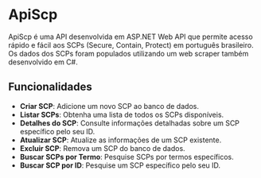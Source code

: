 # ApiScp

ApiScp é uma API desenvolvida em ASP.NET Web API que permite acesso rápido e fácil aos SCPs (Secure, Contain, Protect) em português brasileiro. Os dados dos SCPs foram populados utilizando um web scraper também desenvolvido em C#.

## Funcionalidades

- **Criar SCP**: Adicione um novo SCP ao banco de dados.
- **Listar SCPs**: Obtenha uma lista de todos os SCPs disponíveis.
- **Detalhes do SCP**: Consulte informações detalhadas sobre um SCP específico pelo seu ID.
- **Atualizar SCP**: Atualize as informações de um SCP existente.
- **Excluir SCP**: Remova um SCP do banco de dados.
- **Buscar SCPs por Termo**: Pesquise SCPs por termos específicos.
- **Buscar SCP por ID**: Pesquise um SCP específico pelo seu ID.